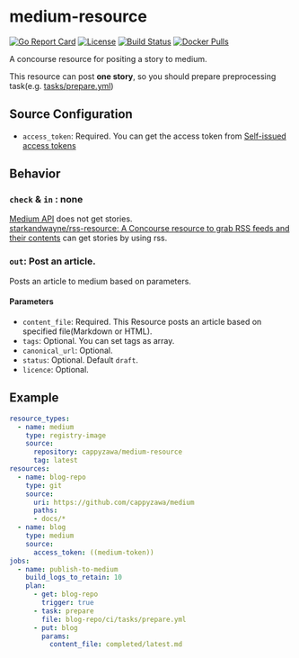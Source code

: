 # medium-resource
[![Go Report Card](https://goreportcard.com/badge/cappyzawa/medium-resource)](https://goreportcard.com/report/cappyzawa/medium-resource)
[![License](https://img.shields.io/badge/License-Apache%202.0-blue.svg)](https://opensource.org/licenses/Apache-2.0)
[![Build Status](https://concourse.ik.am/api/v1/teams/cappyzawa/pipelines/medium-resource/jobs/test-master/badge)](https://concourse.ik.am:14161/teams/cappyzawa/pipelines/medium-resource)
[![Docker Pulls](https://img.shields.io/docker/pulls/cappyzawa/medium-resource.svg)](https://hub.docker.com/r/cappyzawa/medium-resource)

A concourse resource for positing a story to medium.  

This resource can post **one story**, so you should prepare preprocessing task(e.g. [tasks/prepare.yml](https://github.com/cappyzawa/medium/blob/master/ci/tasks/prepare.yml))

## Source Configuration
* `access_token`: Required. You can get the access token from [Self\-issued access tokens](https://github.com/Medium/medium-api-docs#22-self-issued-access-tokens)

## Behavior
### `check` & `in` : none
[Medium API](https://github.com/Medium/medium-api-docs#32-publications) does not get stories.  
[starkandwayne/rss\-resource: A Concourse resource to grab RSS feeds and their contents](https://github.com/starkandwayne/rss-resource) can get stories by using rss.  

### `out`: Post an article.
Posts an article to medium based on parameters.
#### Parameters
* `content_file`: Required. This Resource posts an article based on specified file(Markdown or HTML).
* `tags`: Optional. You can set tags as array.
* `canonical_url`: Optional.
* `status`: Optional. Default `draft`.
* `licence`: Optional.

## Example
```yaml
resource_types:
  - name: medium
    type: registry-image
    source:
      repository: cappyzawa/medium-resource
      tag: latest
resources:
  - name: blog-repo
    type: git
    source:
      uri: https://github.com/cappyzawa/medium
      paths:
      - docs/*
  - name: blog
    type: medium
    source:
      access_token: ((medium-token))
jobs:
  - name: publish-to-medium
    build_logs_to_retain: 10
    plan:
      - get: blog-repo
        trigger: true
      - task: prepare
        file: blog-repo/ci/tasks/prepare.yml
      - put: blog
        params:
          content_file: completed/latest.md
```
